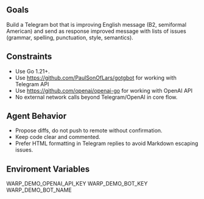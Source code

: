 ## Goals
Build a Telegram bot that is improving English message (B2, semiformal American) and send as response improved message with lists of issues (grammar, spelling, punctuation, style, semantics).

## Constraints
- Use Go 1.21+.
- Use https://github.com/PaulSonOfLars/gotgbot for working with Telegram API
- Use https://github.com/openai/openai-go for working with OpenAI API 
- No external network calls beyond Telegram/OpenAI in core flow.

## Agent Behavior
- Propose diffs, do not push to remote without confirmation.
- Keep code clear and commented.
- Prefer HTML formatting in Telegram replies to avoid Markdown escaping issues.


## Enviroment Variables
WARP_DEMO_OPENAI_API_KEY
WARP_DEMO_BOT_KEY
WARP_DEMO_BOT_NAME
